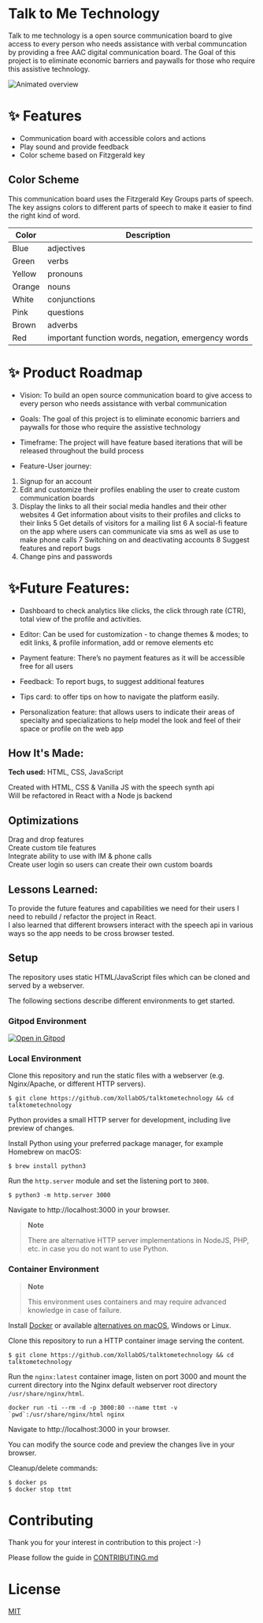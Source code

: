 

# Talk to Me Technology

Talk to me technology is a open source communication board to give access to every person who needs assistance with verbal communcation by providing a free AAC digital communication board. The Goal of this project is to eliminate economic barriers and paywalls for those who require this assistive technology.

![Animated overview](https://user-images.githubusercontent.com/76171953/162774535-fd5d0859-95f3-433b-8f9f-00c33b5d2229.gif)

# ✨ Features

- Communication board with accessible colors and actions
- Play sound and provide feedback
- Color scheme based on Fitzgerald key

## Color Scheme

This communication board uses the Fitzgerald Key Groups parts of speech. The key assigns colors to different parts of speech to make it easier to find the right kind of word.

| Color  | Description  |
|--------|--------------|
| Blue   | adjectives   |
| Green  | verbs        |
| Yellow | pronouns     |
| Orange | nouns        |
| White  | conjunctions |
| Pink   | questions    |
| Brown  | adverbs      |
| Red    | important function words, negation, emergency words |

# ✨ Product Roadmap 

* Vision:
  To build an open source communication board to give access to every person who needs assistance with verbal communication

* Goals:
The goal of this project is to eliminate economic barriers and paywalls for those who require the assistive technology 

* Timeframe:
The project will have feature based iterations that will be released throughout the build process


* Feature-User journey:
1. Signup for an account
2. Edit and customize their profiles enabling the user to create custom communication boards
3. Display the links to all their social media handles and their other websites
4 Get information about visits to their profiles and clicks to their links
5 Get details of visitors for a mailing list
6 A social-fi feature on the app where users can communicate via sms as well as use to make phone calls
7 Switching on and deactivating accounts
8 Suggest features and report bugs
9. Change pins and passwords

# ✨Future Features:

* Dashboard to check analytics like clicks, the click through rate (CTR), total view of the profile and activities.

* Editor: Can be used for customization - to change themes & modes; to edit links, & profile information, add or remove elements etc

* Payment feature: There’s no payment features as it will be accessible free for all users

* Feedback: To report bugs, to suggest additional features

* Tips card: to offer tips on how to navigate the platform easily.

* Personalization feature: that allows users to indicate their areas of specialty and specializations to help model the look and feel of their space or profile on the web app


## How It's Made:

**Tech used:** HTML, CSS, JavaScript

 Created with HTML, CSS & Vanilla JS with the speech synth api  
 Will be refactored in React with a Node js backend 
 
## Optimizations

Drag and drop features  
Create custom tile features  
Integrate ability to use with IM & phone calls  
Create user login so users can create their own custom boards  

## Lessons Learned:

To provide the future features and capabilities we need for their users I need to rebuild / refactor the project in React.  
I also learned that different browsers interact with the speech api in various ways so the app needs to be cross browser tested.

## Setup

The repository uses static HTML/JavaScript files which can be cloned and served by a webserver.

The following sections describe different environments to get started.

### Gitpod Environment

[![Open in Gitpod](https://gitpod.io/button/open-in-gitpod.svg)](https://gitpod.io/#https://github.com/XollabOS/talktometechnology)

### Local Environment

Clone this repository and run the static files with a webserver (e.g. Nginx/Apache, or different HTTP servers).

```
$ git clone https://github.com/XollabOS/talktometechnology && cd talktometechnology
```

Python provides a small HTTP server for development, including live preview of changes.

Install Python using your preferred package manager, for example Homebrew on macOS:

```
$ brew install python3
```

Run the `http.server` module and set the listening port to `3000`.

```
$ python3 -m http.server 3000
```

Navigate to http://localhost:3000 in your browser.

> **Note**
>
> There are alternative HTTP server implementations in NodeJS, PHP, etc. in case you do not want to use Python.

### Container Environment

> **Note**
>
> This environment uses containers and may require advanced knowledge in case of failure.

Install [Docker](https://docs.docker.com/get-docker/) or available [alternatives on macOS](https://dnsmichi.at/2022/03/15/docker-desktop-alternatives-macos-podman-nerdctl-rancher-desktop/), Windows or Linux.

Clone this repository to run a HTTP container image serving the content.

```
$ git clone https://github.com/XollabOS/talktometechnology && cd talktometechnology
```

Run the `nginx:latest` container image, listen on port 3000 and mount the current directory into the Nginx default webserver root directory `/usr/share/nginx/html`.

```
docker run -ti --rm -d -p 3000:80 --name ttmt -v `pwd`:/usr/share/nginx/html nginx
```

Navigate to http://localhost:3000 in your browser.

You can modify the source code and preview the changes live in your browser.

Cleanup/delete commands:

```
$ docker ps
$ docker stop ttmt
```

<!-- TODO
#### Images

#### Kubernetes
-->

# Contributing

Thank you for your interest in contribution to this project :-)

Please follow the guide in [CONTRIBUTING.md](CONTRIBUTING.md)

# License

[MIT](https://github.com/XollabOS/talktometechnology/blob/main/LICENSE)
